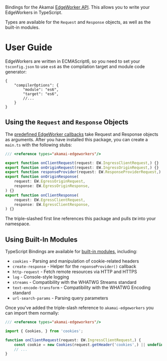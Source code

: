 Bindings for the Akamai [EdgeWorker API]. This allows you to write
your EdgeWorkers in TypeScript.

Types are available for the `Request` and `Response` objects, as well as the
built-in modules.

# User Guide

EdgeWorkers are written in ECMAScript6, so you need to set your
`tsconfig.json` to use `es6` as the compilation target and module
code generator:

```json5
{
    "compilerOptions": {
        "module": "es6",
        "target": "es6",
        //...
    }
}
```

## Using the `Request` and `Response` Objects

The [predefined EdgeWorker callbacks] take Request and Response objects as
arguments. After you have installed this package, you can create a `main.ts`
with the following stubs:

```typescript
/// <reference types="akamai-edgeworkers"/>

export function onClientRequest(request: EW.IngressClientRequest,) {}
export function onOriginRequest(request: EW.IngressOriginRequest,) {}
export function responseProvider(request: EW.ResponseProviderRequest,) {}
export function onOriginResponse(
    request: EW.EgressOriginRequest,
    response: EW.EgressOriginResponse,
) {}
export function onClientResponse(
    request: EW.EgressClientRequest,
    response: EW.EgressClientResponse,
) {}
```

The triple-slashed first line references this package and pulls `EW` into your
namespace.

## Using Built-In Modules

TypeScript Bindings are available for [built-in modules], including:

- `cookies` - Parsing and manipulation of cookie-related headers
- `create-response` - Helper for the `reponseProvider()` callback
- `http-request` - Fetch remote resources via HTTP and HTTPS
- `log` - Console-style logging
- `streams` - Compatibility with the WHATWG Streams standard
- `text-encode-transform` - Compatibility with the WHATWG Encoding standard
- `url-search-params` - Parsing query parameters

Once you've added the triple-slash reference to `akamai-edgeworkers`
you can import them normally:

```typescript
/// <reference types="akamai-edgeworkers"/>

import { Cookies, } from 'cookies';

function onClientRequest(request: EW.IngressClientRequest,) {
    const cookie = new Cookies(request.getHeader('cookies',) || undefined,);
    // ...
}
```

[EdgeWorker API]: https://techdocs.akamai.com/edgeworkers/docs/about-the-javascript-api
[predefined EdgeWorker callbacks]: https://techdocs.akamai.com/edgeworkers/docs/event-handler-functions
[built-in modules]: https://techdocs.akamai.com/edgeworkers/docs/built-in-modules
